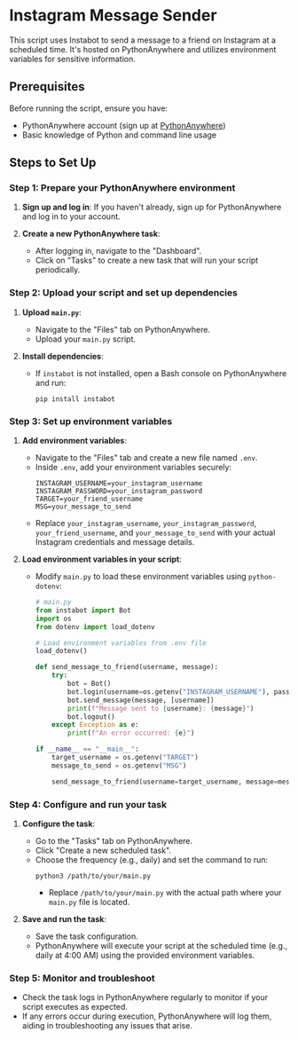 # Instagram Message Sender

This script uses Instabot to send a message to a friend on Instagram at a scheduled time. It's hosted on PythonAnywhere and utilizes environment variables for sensitive information.

## Prerequisites

Before running the script, ensure you have:

- PythonAnywhere account (sign up at [PythonAnywhere](https://www.pythonanywhere.com/))
- Basic knowledge of Python and command line usage

## Steps to Set Up

### Step 1: Prepare your PythonAnywhere environment

1. **Sign up and log in**: If you haven't already, sign up for PythonAnywhere and log in to your account.
   
2. **Create a new PythonAnywhere task**:
   - After logging in, navigate to the "Dashboard".
   - Click on "Tasks" to create a new task that will run your script periodically.

### Step 2: Upload your script and set up dependencies

1. **Upload `main.py`**:
   - Navigate to the "Files" tab on PythonAnywhere.
   - Upload your `main.py` script.

2. **Install dependencies**:
   - If `instabot` is not installed, open a Bash console on PythonAnywhere and run:
     ```
     pip install instabot
     ```

### Step 3: Set up environment variables

1. **Add environment variables**:
   - Navigate to the "Files" tab and create a new file named `.env`.
   - Inside `.env`, add your environment variables securely:
     ```
     INSTAGRAM_USERNAME=your_instagram_username
     INSTAGRAM_PASSWORD=your_instagram_password
     TARGET=your_friend_username
     MSG=your_message_to_send
     ```
   - Replace `your_instagram_username`, `your_instagram_password`, `your_friend_username`, and `your_message_to_send` with your actual Instagram credentials and message details.

2. **Load environment variables in your script**:
   - Modify `main.py` to load these environment variables using `python-dotenv`:
     ```python
     # main.py
     from instabot import Bot
     import os
     from dotenv import load_dotenv

     # Load environment variables from .env file
     load_dotenv()

     def send_message_to_friend(username, message):
         try:
             bot = Bot()
             bot.login(username=os.getenv("INSTAGRAM_USERNAME"), password=os.getenv("INSTAGRAM_PASSWORD"))
             bot.send_message(message, [username])
             print(f"Message sent to {username}: {message}")
             bot.logout()
         except Exception as e:
             print(f"An error occurred: {e}")

     if __name__ == "__main__":
         target_username = os.getenv("TARGET")
         message_to_send = os.getenv("MSG")

         send_message_to_friend(username=target_username, message=message_to_send)
     ```

### Step 4: Configure and run your task

1. **Configure the task**:
   - Go to the "Tasks" tab on PythonAnywhere.
   - Click "Create a new scheduled task".
   - Choose the frequency (e.g., daily) and set the command to run:
     ```
     python3 /path/to/your/main.py
     ```
     - Replace `/path/to/your/main.py` with the actual path where your `main.py` file is located.

2. **Save and run the task**:
   - Save the task configuration.
   - PythonAnywhere will execute your script at the scheduled time (e.g., daily at 4:00 AM) using the provided environment variables.

### Step 5: Monitor and troubleshoot

- Check the task logs in PythonAnywhere regularly to monitor if your script executes as expected.
- If any errors occur during execution, PythonAnywhere will log them, aiding in troubleshooting any issues that arise.
